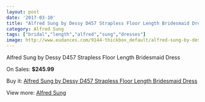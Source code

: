 ```yaml
---
layout: post
date: '2017-03-10'
title: "Alfred Sung by Dessy D457 Strapless Floor Length Bridesmaid Dress"
category: Alfred Sung
tags: ["bridal","length","alfred","sung","dresses"]
image: http://www.eudances.com/9144-thickbox_default/alfred-sung-by-dessy-d457-strapless-floor-length-bridesmaid-dress.jpg
---
```

Alfred Sung by Dessy D457 Strapless Floor Length Bridesmaid Dress

On Sales: **$245.99**
<a href="https://www.eudances.com/en/alfred-sung/3072-alfred-sung-by-dessy-d457-strapless-floor-length-bridesmaid-dress.html"><amp-img layout="responsive" width="600" height="600" src="//www.eudances.com/9144-thickbox_default/alfred-sung-by-dessy-d457-strapless-floor-length-bridesmaid-dress.jpg" alt="Alfred Sung by Dessy D457 Strapless Floor Length Bridesmaid Dress 0" /></a>
<a href="https://www.eudances.com/en/alfred-sung/3072-alfred-sung-by-dessy-d457-strapless-floor-length-bridesmaid-dress.html"><amp-img layout="responsive" width="600" height="600" src="//www.eudances.com/9147-thickbox_default/alfred-sung-by-dessy-d457-strapless-floor-length-bridesmaid-dress.jpg" alt="Alfred Sung by Dessy D457 Strapless Floor Length Bridesmaid Dress 1" /></a>
<a href="https://www.eudances.com/en/alfred-sung/3072-alfred-sung-by-dessy-d457-strapless-floor-length-bridesmaid-dress.html"><amp-img layout="responsive" width="600" height="600" src="//www.eudances.com/9146-thickbox_default/alfred-sung-by-dessy-d457-strapless-floor-length-bridesmaid-dress.jpg" alt="Alfred Sung by Dessy D457 Strapless Floor Length Bridesmaid Dress 2" /></a>
<a href="https://www.eudances.com/en/alfred-sung/3072-alfred-sung-by-dessy-d457-strapless-floor-length-bridesmaid-dress.html"><amp-img layout="responsive" width="600" height="600" src="//www.eudances.com/9145-thickbox_default/alfred-sung-by-dessy-d457-strapless-floor-length-bridesmaid-dress.jpg" alt="Alfred Sung by Dessy D457 Strapless Floor Length Bridesmaid Dress 3" /></a>

Buy it: [Alfred Sung by Dessy D457 Strapless Floor Length Bridesmaid Dress](https://www.eudances.com/en/alfred-sung/3072-alfred-sung-by-dessy-d457-strapless-floor-length-bridesmaid-dress.html "Alfred Sung by Dessy D457 Strapless Floor Length Bridesmaid Dress")

View more: [Alfred Sung](https://www.eudances.com/en/52-alfred-sung "Alfred Sung")